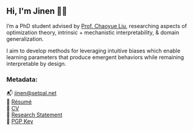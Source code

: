 ## Hi, I'm Jinen 👋🏼

I’m a PhD student advised by [Prof. Chaoyue Liu](https://cliu212.github.io/), researching aspects of optimization theory, intrinsic + mechanistic interpretability, & domain generalization.

I aim to develop methods for leveraging intuitive biases which enable learning parameters that produce emergent behaviors while remaining interpretable by design.

### Metadata:
📬 jinen@setpal.net\
💾 [Résumé](https://jinen.setpal.net/files/resume.pdf)\
📜 [CV](https://jinen.setpal.net/files/cv.pdf)\
📝 [Research Statement](https://jinen.setpal.net/files/research-statement.pdf)\
🔑 [PGP Key](https://jinen.setpal.net/files/0x68B934C7-pub.asc)
